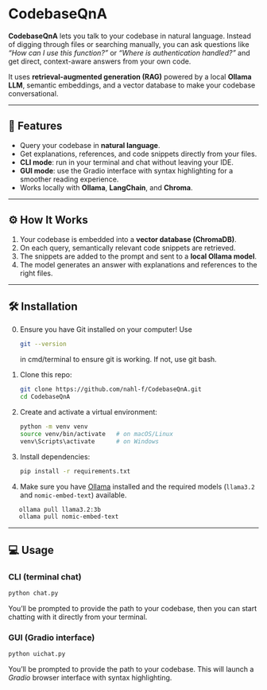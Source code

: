 # CodebaseQnA

**CodebaseQnA** lets you talk to your codebase in natural language. Instead of digging through files or searching manually, you can ask questions like *“How can I use this function?”* or *“Where is authentication handled?”* and get direct, context-aware answers from your own code.

It uses **retrieval-augmented generation (RAG)** powered by a local **Ollama LLM**, semantic embeddings, and a vector database to make your codebase conversational.

---

## 🚀 Features
- Query your codebase in **natural language**.
- Get explanations, references, and code snippets directly from your files.
- **CLI mode**: run in your terminal and chat without leaving your IDE.  
- **GUI mode**: use the Gradio interface with syntax highlighting for a smoother reading experience.
- Works locally with **Ollama**, **LangChain**, and **Chroma**.

---

## ⚙️ How It Works
1. Your codebase is embedded into a **vector database (ChromaDB)**.  
2. On each query, semantically relevant code snippets are retrieved.  
3. The snippets are added to the prompt and sent to a **local Ollama model**.  
4. The model generates an answer with explanations and references to the right files.  

---

## 🛠️ Installation
0. Ensure you have Git installed on your computer! 
    Use
    ```bash
    git --version
    ```
    in cmd/terminal to ensure git is working. If not, use git bash.

1. Clone this repo:
   ```bash
   git clone https://github.com/nahl-f/CodebaseQnA.git
   cd CodebaseQnA
   ```

2. Create and activate a virtual environment:
   ```bash
   python -m venv venv
   source venv/bin/activate   # on macOS/Linux
   venv\Scripts\activate      # on Windows
   ```

3. Install dependencies:
   ```bash
   pip install -r requirements.txt
   ```

4. Make sure you have [Ollama](https://ollama.ai/) installed and the required models (`llama3.2` and `nomic-embed-text`) available.
```bash
   ollama pull llama3.2:3b
   ollama pull nomic-embed-text
   ```

---

## 💻 Usage

### CLI (terminal chat)
```bash
python chat.py
```
You’ll be prompted to provide the path to your codebase, then you can start chatting with it directly from your terminal.

### GUI (Gradio interface)
```bash
python uichat.py
```
You’ll be prompted to provide the path to your codebase. This will launch a *Gradio* browser interface with syntax highlighting.

